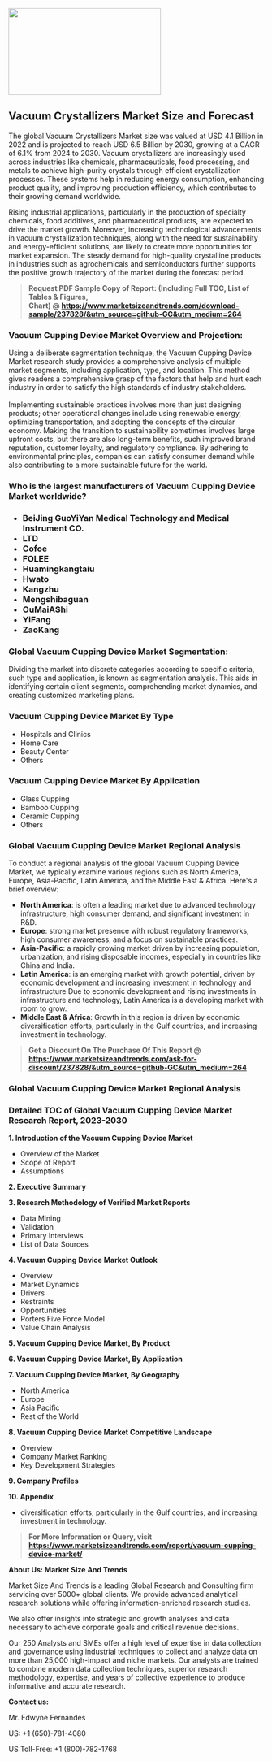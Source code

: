 <p><img class="alignnone size-medium wp-image-20088" src="https://ffe5etoiles.com/wp-content/uploads/2024/12/MST1-300x171.png" alt="" width="300" height="171" /></p><h2>Vacuum Crystallizers Market Size and Forecast</h2><p>The global Vacuum Crystallizers Market size was valued at USD 4.1 Billion in 2022 and is projected to reach USD 6.5 Billion by 2030, growing at a CAGR of 6.1% from 2024 to 2030. Vacuum crystallizers are increasingly used across industries like chemicals, pharmaceuticals, food processing, and metals to achieve high-purity crystals through efficient crystallization processes. These systems help in reducing energy consumption, enhancing product quality, and improving production efficiency, which contributes to their growing demand worldwide.</p><p>Rising industrial applications, particularly in the production of specialty chemicals, food additives, and pharmaceutical products, are expected to drive the market growth. Moreover, increasing technological advancements in vacuum crystallization techniques, along with the need for sustainability and energy-efficient solutions, are likely to create more opportunities for market expansion. The steady demand for high-quality crystalline products in industries such as agrochemicals and semiconductors further supports the positive growth trajectory of the market during the forecast period.</p></p><blockquote id="" class=""><strong>Request PDF Sample Copy of Report: (Including Full TOC, List of Tables &amp; Figures, Chart)&nbsp;@&nbsp;<strong><a href="https://www.marketsizeandtrends.com/download-sample/237828/&utm_source=github-GC&utm_medium=264" target="_blank">https://www.marketsizeandtrends.com/download-sample/237828/&utm_source=github-GC&utm_medium=264</a></strong></strong></blockquote><h3 id="" class="">Vacuum Cupping Device Market&nbsp;Overview and Projection:</h3><p id="" class="">Using a deliberate segmentation technique, the Vacuum Cupping Device Market research study provides a comprehensive analysis of multiple market segments, including application, type, and location. This method gives readers a comprehensive grasp of the factors that help and hurt each industry in order to satisfy the high standards of industry stakeholders. <br /> <br />Implementing sustainable practices involves more than just designing products; other operational changes include using renewable energy, optimizing transportation, and adopting the concepts of the circular economy. Making the transition to sustainability sometimes involves large upfront costs, but there are also long-term benefits, such improved brand reputation, customer loyalty, and regulatory compliance. By adhering to environmental principles, companies can satisfy consumer demand while also contributing to a more sustainable future for the world.</p><h3 id="" class="">Who is the largest manufacturers of&nbsp;Vacuum Cupping Device Market worldwide?</h3><h3 class=""><p><ul><li>BeiJing GuoYiYan Medical Technology and Medical Instrument CO. </li><li> LTD </li><li> Cofoe </li><li> FOLEE </li><li> Huamingkangtaiu </li><li> Hwato </li><li> Kangzhu </li><li> Mengshibaguan </li><li> OuMaiAShi </li><li> YiFang </li><li> ZaoKang</li></ul></p></h3><h3 id="" class="">Global&nbsp;Vacuum Cupping Device Market Segmentation:</h3><p id="" class="">Dividing the market into discrete categories according to specific criteria, such type and application, is known as segmentation analysis. This aids in identifying certain client segments, comprehending market dynamics, and creating customized marketing plans.</p><h3 id="" class="">Vacuum Cupping Device Market&nbsp;By Type</h3><p><p><ul><li>Hospitals and Clinics</li><li> Home Care</li><li> Beauty Center</li><li> Others</p></li></ul></p></p><h3 id="" class="">Vacuum Cupping Device Market&nbsp;By Application</h3><p class=""><p><ul><li>Glass Cupping</li><li> Bamboo Cupping</li><li> Ceramic Cupping</li><li> Others</li></ul></p></p><h3 id="" class="">Global Vacuum Cupping Device Market Regional Analysis</h3><p id="" class="">To conduct a regional analysis of the global Vacuum Cupping Device Market, we typically examine various regions such as North America, Europe, Asia-Pacific, Latin America, and the Middle East &amp; Africa. Here's a brief overview:</p><ul><li><strong>North America</strong>: is often a leading market due to advanced technology infrastructure, high consumer demand, and significant investment in R&amp;D.</li><li><strong>Europe</strong>: strong market presence with robust regulatory frameworks, high consumer awareness, and a focus on sustainable practices.</li><li><strong>Asia-Pacific</strong>: a rapidly growing market driven by increasing population, urbanization, and rising disposable incomes, especially in countries like China and India.</li><li><strong>Latin America</strong>: is an emerging market with growth potential, driven by economic development and increasing investment in technology and infrastructure.Due to economic development and rising investments in infrastructure and technology, Latin America is a developing market with room to grow.</li><li><strong>Middle East &amp; Africa</strong>: Growth in this region is driven by economic diversification efforts, particularly in the Gulf countries, and increasing investment in technology.</li></ul><blockquote id="" class=""><strong>Get a Discount On The Purchase Of This Report @ <strong><a href="https://www.marketsizeandtrends.com/ask-for-discount/237828/&utm_source=github-GC&utm_medium=264" target="_blank">https://www.marketsizeandtrends.com/ask-for-discount/237828/&utm_source=github-GC&utm_medium=264</a></strong></strong></blockquote><h3 id="" class="">Global Vacuum Cupping Device Market Regional Analysis</h3><h3 id="" class="">Detailed TOC of Global Vacuum Cupping Device Market Research Report, 2023-2030</h3><p id="" class=""><strong>1. Introduction of the Vacuum Cupping Device Market</strong></p><ul><li>Overview of the Market</li><li>Scope of Report</li><li>Assumptions</li></ul><p id="" class=""><strong>2. Executive Summary</strong></p><p id="" class=""><strong>3. Research Methodology of Verified Market Reports</strong></p><ul><li>Data Mining</li><li>Validation</li><li>Primary Interviews</li><li>List of Data Sources</li></ul><p id="" class=""><strong>4. Vacuum Cupping Device Market Outlook</strong></p><ul><li>Overview</li><li>Market Dynamics</li><li>Drivers</li><li>Restraints</li><li>Opportunities</li><li>Porters Five Force Model</li><li>Value Chain Analysis</li></ul><p id="" class=""><strong>5. Vacuum Cupping Device Market, By Product</strong></p><p id="" class=""><strong>6. Vacuum Cupping Device Market, By Application</strong></p><p id="" class=""><strong>7. Vacuum Cupping Device Market, By Geography</strong></p><ul><li>North America</li><li>Europe</li><li>Asia Pacific</li><li>Rest of the World</li></ul><p id="" class=""><strong>8. Vacuum Cupping Device Market Competitive Landscape</strong></p><ul><li>Overview</li><li>Company Market Ranking</li><li>Key Development Strategies</li></ul><p id="" class=""><strong>9. Company Profiles</strong></p><p id="" class=""><strong>10. Appendix</strong></p><ul><li>diversification efforts, particularly in the Gulf countries, and increasing investment in technology.</li></ul><blockquote id="" class=""><strong>For More Information or Query, visit <strong><strong><a href="https://www.marketsizeandtrends.com/report/vacuum-cupping-device-market/" target="_blank">https://www.marketsizeandtrends.com/report/vacuum-cupping-device-market/</a></strong></strong></strong></blockquote><p id="" class=""><strong>About Us: Market Size And Trends</strong></p><p id="" class="">Market Size And Trends is a leading Global Research and Consulting firm servicing over 5000+ global clients. We provide advanced analytical research solutions while offering information-enriched research studies.</p><p id="" class="">We also offer insights into strategic and growth analyses and data necessary to achieve corporate goals and critical revenue decisions.</p><p id="" class="">Our 250 Analysts and SMEs offer a high level of expertise in data collection and governance using industrial techniques to collect and analyze data on more than 25,000 high-impact and niche markets. Our analysts are trained to combine modern data collection techniques, superior research methodology, expertise, and years of collective experience to produce informative and accurate research.</p><p id="" class=""><strong>Contact us:</strong></p><p id="" class="">Mr. Edwyne Fernandes</p><p id="" class="">US: +1 (650)-781-4080</p><p id="" class="">US Toll-Free: +1 (800)-782-1768</p>
